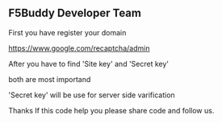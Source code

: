 ## F5Buddy Developer Team ##

First you have register your domain 

https://www.google.com/recaptcha/admin

After you have to find 'Site key' and 'Secret key'

both are most importand


'Secret key' will be use for server side varification




Thanks
If this code help you please share code and follow us.